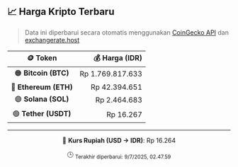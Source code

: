 

<!-- HARGA_KRIPTO -->
## 📈 Harga Kripto Terbaru

> Data ini diperbarui secara otomatis menggunakan [CoinGecko API](https://www.coingecko.com/) dan [exchangerate.host](https://exchangerate.host/)

<div align="center">

| 🪙 Token | 💰 Harga (IDR) |
|:------:|---------------:|
| 🟠 **Bitcoin (BTC)**   | Rp 1.769.817.633 |
| 🔵 **Ethereum (ETH)**  | Rp 42.394.651 |
| 🟣 **Solana (SOL)**    | Rp 2.464.683 |
| 🟢 **Tether (USDT)**   | Rp 16.267 |

---

💱 **Kurs Rupiah (USD → IDR)**: Rp 16.264

🕒 <sub>Terakhir diperbarui: 9/7/2025, 02.47.59</sub>

</div>
<!-- /HARGA_KRIPTO -->